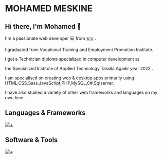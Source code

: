 #  MOHAMED MESKINE

## Hi there, I'm Mohamed  :wave:

I'm a passionate web developer 💻 from  :morocco: .

I graduated from Vocational Training and Employment Promotion Institute.

I got a  Technician diploma specialized in computer development at 

the Specialized Institute of Applied Technology Tassila Agadir year 2022 .

I am specialised on creating  web & desktop apps primarily using HTML,CSS,Sass,JavaScript,PHP,MySQL,C#,Sqlserver.

I have also studied a variety of other web frameworks and languages on my own time.

## Languages & Frameworks
[![+](https://skills.thijs.gg/icons?i=js,html,css,sass,php,laravel,vuejs,tailwind,jquery)](https://skills.thijs.gg)

## Software & Tools
[![+](https://skills.thijs.gg/icons?i=vscode,git,github)](https://skills.thijs.gg)
